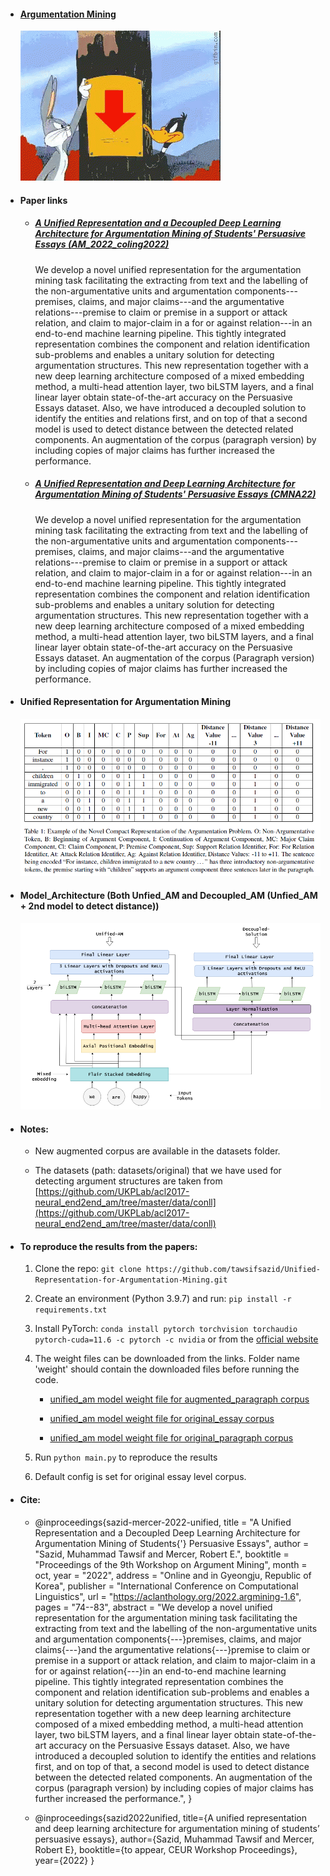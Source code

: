* #### [Argumentation Mining](https://en.wikipedia.org/wiki/Argument_mining)
    ![argument.gif](https://github.com/tawsifsazid/Unified-Representation-for-Argumentation-Mining/blob/main/figures/argument.gif)

* #### Paper links
   * ##### [A Unified Representation and a Decoupled Deep Learning Architecture for Argumentation Mining of Students' Persuasive Essays (AM_2022_coling2022)](https://aclanthology.org/2022.argmining-1.6/)
   
        We develop a novel unified representation for the argumentation mining task facilitating the extracting from text and the labelling of the non-argumentative units and argumentation components---premises, claims, and major claims---and the argumentative relations---premise to claim or premise in a support or attack relation, and claim to major-claim in a for or against relation---in an end-to-end machine learning pipeline. This tightly integrated representation combines the component and relation identification sub-problems and enables a unitary solution for detecting argumentation structures. This new representation together with a new deep learning architecture composed of a mixed embedding method, a multi-head attention layer, two biLSTM layers, and a final linear layer obtain state-of-the-art accuracy on the Persuasive Essays dataset. Also, we have introduced a decoupled solution to identify the entities and relations first, and on top of that a second model is used to detect distance between the detected related components. An augmentation of the corpus (paragraph version) by including copies of major claims has further increased the performance.  

    * ##### [A Unified Representation and Deep Learning Architecture for Argumentation Mining of Students' Persuasive Essays (CMNA22)](https://cmna-workshop.github.io/cmna22/programme/)

        We develop a novel unified representation for the argumentation mining task facilitating the extracting from text and the labelling of the non-argumentative units and argumentation components---premises, claims, and major claims---and the argumentative relations---premise to claim or premise in a support or attack relation, and claim to major-claim in a for or against relation---in an end-to-end machine learning pipeline. This tightly integrated representation combines the component and relation identification sub-problems and enables a unitary solution for detecting argumentation structures. This new representation together with a new deep learning architecture composed of a mixed embedding method, a multi-head attention layer, two biLSTM layers, and a final linear layer obtain state-of-the-art accuracy on the Persuasive Essays dataset. An augmentation of the corpus (Paragraph version) by including copies of major claims has further increased the performance.

* #### Unified Representation for Argumentation Mining

    ![unified_representation.png](https://github.com/tawsifsazid/Unified-Representation-for-Argumentation-Mining/blob/main/figures/unified_representation.png)


* #### Model_Architecture (Both Unfied_AM and Decoupled_AM (Unfied_AM + 2nd model to detect distance))

    ![unified_am.png](https://github.com/tawsifsazid/Unified-Representation-for-Argumentation-Mining/blob/main/figures/decoupled_am.png)



* #### Notes:

    * New augmented corpus are available in the datasets folder.
    
    * The datasets (path: datasets/original) that we have used for detecting argument structures are taken from [https://github.com/UKPLab/acl2017-neural_end2end_am/tree/master/data/conll](https://github.com/UKPLab/acl2017-neural_end2end_am/tree/master/data/conll)

* #### To reproduce the results from the papers:
    
    1. Clone the repo: `git clone https://github.com/tawsifsazid/Unified-Representation-for-Argumentation-Mining.git`
    
    2. Create an environment (Python 3.9.7) and run: `pip install -r requirements.txt`
    
    3. Install PyTorch: `conda install pytorch torchvision torchaudio pytorch-cuda=11.6 -c pytorch -c nvidia` or from the [official website](https://pytorch.org/get-started/locally/)
    
    4. The weight files can be downloaded from the links. Folder name 'weight' should contain the downloaded files before running the code.

        * [unified_am model weight file for augmented_paragraph corpus](https://mega.nz/file/EDsxEZzI#MMhMdCKZWgtKYOOf-MsSYkuzyyrSWxzEye4ekvKDRWA) 

        
        * [unified_am model weight file for original_essay corpus](https://mega.nz/file/0Wc1xCZL#ESfnk2tJIticQ97eYr_eJ0G1H-eZiMOG0ep8kgrFcK0)

        * [unified_am model weight file for original_paragraph corpus](https://mega.nz/file/BHUkmQhL#HvaqVf5Qs7gLaYm7RS2IY8TUhAOcZa4V8j4q00LUhww)

    5. Run `python main.py` to reproduce the results
    
    6. Default config is set for original essay level corpus. 

* #### Cite:

    *   @inproceedings{sazid-mercer-2022-unified,
            title = "A Unified Representation and a Decoupled Deep Learning Architecture for Argumentation Mining of Students{'} Persuasive Essays",
            author = "Sazid, Muhammad Tawsif  and
            Mercer, Robert E.",
            booktitle = "Proceedings of the 9th Workshop on Argument Mining",
            month = oct,
            year = "2022",
            address = "Online and in Gyeongju, Republic of Korea",
            publisher = "International Conference on Computational Linguistics",
            url = "https://aclanthology.org/2022.argmining-1.6",
            pages = "74--83",
            abstract = "We develop a novel unified representation for the argumentation mining task facilitating the extracting from text and the labelling of the non-argumentative units and argumentation components{---}premises, claims, and major claims{---}and the argumentative relations{---}premise to claim or premise in a support or attack relation, and claim to major-claim in a for or against relation{---}in an end-to-end machine learning pipeline. This tightly integrated representation combines the component and relation identification sub-problems and enables a unitary solution for detecting argumentation structures. This new representation together with a new deep learning architecture composed of a mixed embedding method, a multi-head attention layer, two biLSTM layers, and a final linear layer obtain state-of-the-art accuracy on the Persuasive Essays dataset. Also, we have introduced a decoupled solution to identify the entities and relations first, and on top of that, a second model is used to detect distance between the detected related components. An augmentation of the corpus (paragraph version) by including copies of major claims has further increased the performance.",
        }

    *   @inproceedings{sazid2022unified,
            title={A unified representation and deep learning architecture for argumentation mining of students’ persuasive essays},
            author={Sazid, Muhammad Tawsif and Mercer, Robert E},
            booktitle={to appear, CEUR Workshop Proceedings},
            year={2022}
        }
